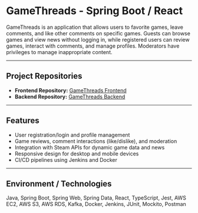 # GameThreads - Spring Boot / React

GameThreads is an application that allows users to favorite games, leave comments, and like other comments on specific games. Guests can browse games and view news without logging in, while registered users can review games, interact with comments, and manage profiles. Moderators have privileges to manage inappropriate content.

---

## Project Repositories

- **Frontend Repository:** [GameThreads Frontend](https://github.com/Seale8/project2-frontend)
- **Backend Repository:** [GameThreads Backend](https://github.com/Seale8/project2-backend)

---

## Features

- User registration/login and profile management
- Game reviews, comment interactions (like/dislike), and moderation
- Integration with Steam APIs for dynamic game data and news
- Responsive design for desktop and mobile devices
- CI/CD pipelines using Jenkins and Docker

---

## Environment / Technologies

Java, Spring Boot, Spring Web, Spring Data, React, TypeScript, Jest, AWS EC2, AWS S3, AWS RDS, Kafka, Docker, Jenkins, JUnit, Mockito, Postman

